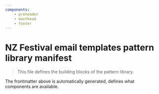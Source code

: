 ```yaml
---
components:
    - preheader
    - masthead
    - footer
---
```


# NZ Festival email templates pattern library manifest

> This file defines the building blocks of the pattern library.

The frontmatter above is automatically generated, defines what components are available.
